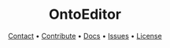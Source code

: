 
<h1 align="center">
  <br>
      OntoEditor
  <br>
</h1>

<p align="center">
  <a href="mailto:ahmad.hemid@fit.fraunhofer.de">Contact</a> •
<a href="https://github.com/ahemaid/OntoEditor/blob/main/CONTRIBUTING.md">Contribute</a> •
<a href="https://ahemaid.github.io/OntoEditor/">Docs</a> •
  <a href="https://github.com/ahemaid/OntoEditor/issues">Issues</a> •
  <a href="https://github.com/ahemaid/OntoEditor/blob/main/LICENSE">License</a>
</p>

